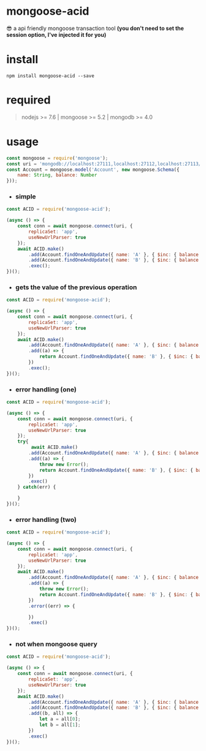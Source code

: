 # mongoose-acid
:sunglasses: a api friendly mongoose transaction tool **(you don't need to set the session option, I've injected it for you)**

# install 
```
npm install mongoose-acid --save
```

# required

> nodejs >= 7.6 | mongoose >= 5.2 | mongodb >= 4.0

# usage
```javascript
const mongoose = require('mongoose');
const uri = 'mongodb://localhost:27111,localhost:27112,localhost:27113/test';
const Account = mongoose.model('Account', new mongoose.Schema({
    name: String, balance: Number
}));
```
- ### simple
```javascript
const ACID = require('mongoose-acid');

(async () => {
    const conn = await mongoose.connect(uri, {
        replicaSet: 'app',
        useNewUrlParser: true
    });
    await ACID.make()
        .add(Account.findOneAndUpdate({ name: 'A' }, { $inc: { balance: +5 } }))
        .add(Account.findOneAndUpdate({ name: 'B' }, { $inc: { balance: -5 } }))
        .exec();
})();
```

- ### gets the value of the previous operation
```javascript
const ACID = require('mongoose-acid');

(async () => {
    const conn = await mongoose.connect(uri, {
        replicaSet: 'app',
        useNewUrlParser: true
    });
    await ACID.make()
        .add(Account.findOneAndUpdate({ name: 'A' }, { $inc: { balance: +5 } }))
        .add((a) => {
            return Account.findOneAndUpdate({ name: 'B' }, { $inc: { balance: a.balance } })
        })
        .exec();
})();
```

- ### error handling (one)
```javascript
const ACID = require('mongoose-acid');

(async () => {
    const conn = await mongoose.connect(uri, {
        replicaSet: 'app',
        useNewUrlParser: true
    });
    try{
         await ACID.make()
        .add(Account.findOneAndUpdate({ name: 'A' }, { $inc: { balance: +5 } }))
        .add((a) => {
            throw new Error();
            return Account.findOneAndUpdate({ name: 'B' }, { $inc: { balance: a.balance } })
        })
        .exec()
    } catch(err) {

    }
})();
```

- ### error handling (two)
```javascript
const ACID = require('mongoose-acid');

(async () => {
    const conn = await mongoose.connect(uri, {
        replicaSet: 'app',
        useNewUrlParser: true
    });
    await ACID.make()
        .add(Account.findOneAndUpdate({ name: 'A' }, { $inc: { balance: +5 } }))
        .add((a) => {
            throw new Error();
            return Account.findOneAndUpdate({ name: 'B' }, { $inc: { balance: a.balance } })
        })
        .error((err) => {

        })
        .exec()
})();
```

- ### not when mongoose query
```javascript
const ACID = require('mongoose-acid');

(async () => {
    const conn = await mongoose.connect(uri, {
        replicaSet: 'app',
        useNewUrlParser: true
    });
    await ACID.make()
        .add(Account.findOneAndUpdate({ name: 'A' }, { $inc: { balance: +5 } }))
        .add(Account.findOneAndUpdate({ name: 'B' }, { $inc: { balance: -5 } }))
        .add((b, all) => {
            let a = all[0];
            let b = all[1];
        })
        .exec()
})();
```